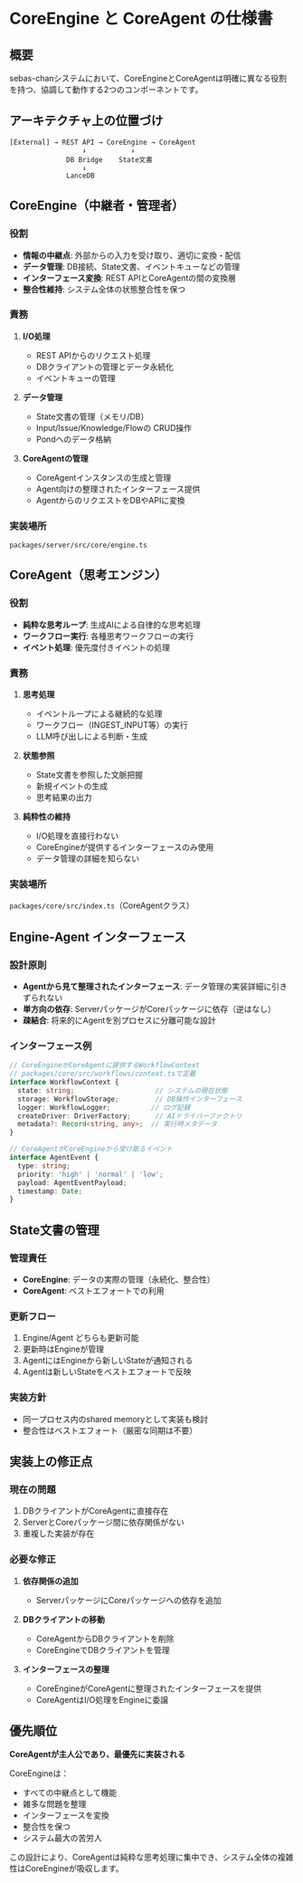 # CoreEngine と CoreAgent の仕様書

## 概要

sebas-chanシステムにおいて、CoreEngineとCoreAgentは明確に異なる役割を持つ、協調して動作する2つのコンポーネントです。

## アーキテクチャ上の位置づけ

```
[External] → REST API → CoreEngine → CoreAgent
                  ↓           ↓
              DB Bridge    State文書
                  ↓
              LanceDB
```

## CoreEngine（中継者・管理者）

### 役割
- **情報の中継点**: 外部からの入力を受け取り、適切に変換・配信
- **データ管理**: DB接続、State文書、イベントキューなどの管理
- **インターフェース変換**: REST APIとCoreAgentの間の変換層
- **整合性維持**: システム全体の状態整合性を保つ

### 責務
1. **I/O処理**
   - REST APIからのリクエスト処理
   - DBクライアントの管理とデータ永続化
   - イベントキューの管理

2. **データ管理**
   - State文書の管理（メモリ/DB）
   - Input/Issue/Knowledge/Flowの CRUD操作
   - Pondへのデータ格納

3. **CoreAgentの管理**
   - CoreAgentインスタンスの生成と管理
   - Agent向けの整理されたインターフェース提供
   - AgentからのリクエストをDBやAPIに変換

### 実装場所
`packages/server/src/core/engine.ts`

## CoreAgent（思考エンジン）

### 役割
- **純粋な思考ループ**: 生成AIによる自律的な思考処理
- **ワークフロー実行**: 各種思考ワークフローの実行
- **イベント処理**: 優先度付きイベントの処理

### 責務
1. **思考処理**
   - イベントループによる継続的な処理
   - ワークフロー（INGEST_INPUT等）の実行
   - LLM呼び出しによる判断・生成

2. **状態参照**
   - State文書を参照した文脈把握
   - 新規イベントの生成
   - 思考結果の出力

3. **純粋性の維持**
   - I/O処理を直接行わない
   - CoreEngineが提供するインターフェースのみ使用
   - データ管理の詳細を知らない

### 実装場所
`packages/core/src/index.ts`（CoreAgentクラス）

## Engine-Agent インターフェース

### 設計原則
- **Agentから見て整理されたインターフェース**: データ管理の実装詳細に引きずられない
- **単方向の依存**: ServerパッケージがCoreパッケージに依存（逆はなし）
- **疎結合**: 将来的にAgentを別プロセスに分離可能な設計

### インターフェース例

```typescript
// CoreEngineがCoreAgentに提供するWorkflowContext
// packages/core/src/workflows/context.tsで定義
interface WorkflowContext {
  state: string;                    // システムの現在状態
  storage: WorkflowStorage;         // DB操作インターフェース
  logger: WorkflowLogger;          // ログ記録
  createDriver: DriverFactory;      // AIドライバーファクトリ
  metadata?: Record<string, any>;  // 実行時メタデータ
}

// CoreAgentがCoreEngineから受け取るイベント
interface AgentEvent {
  type: string;
  priority: 'high' | 'normal' | 'low';
  payload: AgentEventPayload;
  timestamp: Date;
}
```

## State文書の管理

### 管理責任
- **CoreEngine**: データの実際の管理（永続化、整合性）
- **CoreAgent**: ベストエフォートでの利用

### 更新フロー
1. Engine/Agent どちらも更新可能
2. 更新時はEngineが管理
3. AgentにはEngineから新しいStateが通知される
4. Agentは新しいStateをベストエフォートで反映

### 実装方針
- 同一プロセス内のshared memoryとして実装も検討
- 整合性はベストエフォート（厳密な同期は不要）

## 実装上の修正点

### 現在の問題
1. DBクライアントがCoreAgentに直接存在
2. ServerとCoreパッケージ間に依存関係がない
3. 重複した実装が存在

### 必要な修正
1. **依存関係の追加**
   - ServerパッケージにCoreパッケージへの依存を追加
   
2. **DBクライアントの移動**
   - CoreAgentからDBクライアントを削除
   - CoreEngineでDBクライアントを管理
   
3. **インターフェースの整理**
   - CoreEngineがCoreAgentに整理されたインターフェースを提供
   - CoreAgentはI/O処理をEngineに委譲

## 優先順位

**CoreAgentが主人公であり、最優先に実装される**

CoreEngineは：
- すべての中継点として機能
- 雑多な問題を整理
- インターフェースを変換
- 整合性を保つ
- システム最大の苦労人

この設計により、CoreAgentは純粋な思考処理に集中でき、システム全体の複雑性はCoreEngineが吸収します。